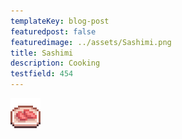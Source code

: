 ```yaml
---
templateKey: blog-post
featuredpost: false
featuredimage: ../assets/Sashimi.png
title: Sashimi
description: Cooking
testfield: 454
---
```

![Sashimi](../assets/Sashimi.png)